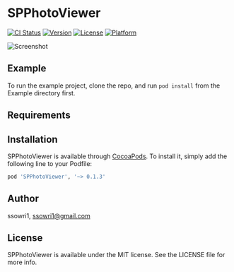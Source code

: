 # SPPhotoViewer

[![CI Status](https://img.shields.io/travis/ssowri1/SPPhotoViewer.svg?style=flat)](https://travis-ci.org/ssowri1/SPPhotoViewer)
[![Version](https://img.shields.io/cocoapods/v/SPPhotoViewer.svg?style=flat)](https://cocoapods.org/pods/SPPhotoViewer)
[![License](https://img.shields.io/cocoapods/l/SPPhotoViewer.svg?style=flat)](https://cocoapods.org/pods/SPPhotoViewer)
[![Platform](https://img.shields.io/cocoapods/p/SPPhotoViewer.svg?style=flat)](https://cocoapods.org/pods/SPPhotoViewer)

![Screenshot](https://github.com/ssowri1/SPPhotoViewer/blob/master/screenshot.gif)

## Example

To run the example project, clone the repo, and run `pod install` from the Example directory first.

## Requirements

## Installation

SPPhotoViewer is available through [CocoaPods](https://cocoapods.org). To install
it, simply add the following line to your Podfile:

```ruby
pod 'SPPhotoViewer', '~> 0.1.3'
```

## Author

ssowri1, ssowri1@gmail.com

## License

SPPhotoViewer is available under the MIT license. See the LICENSE file for more info.
